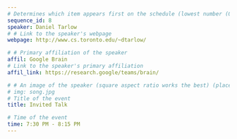 ```yaml
---
# Determines which item appears first on the schedule (lowest number (0) appears first)
sequence_id: 8
speaker: Daniel Tarlow
# # Link to the speaker's webpage
webpage: http://www.cs.toronto.edu/~dtarlow/

# # Primary affiliation of the speaker
affil: Google Brain
# Link to the speaker's primary affiliation
affil_link: https://research.google/teams/brain/

# # An image of the speaker (square aspect ratio works the best) (place in the `assets/img/speakers` directory)
# img: song.jpg
# Title of the event
title: Invited Talk

# Time of the event
time: 7:30 PM - 8:15 PM
---
```

